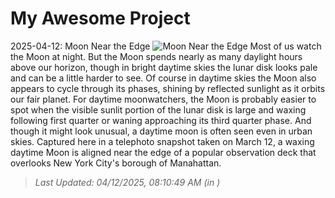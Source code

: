 # My Awesome Project

<!-- APOD Start -->
2025-04-12: Moon Near the Edge
![Moon Near the Edge](https://apod.nasa.gov/apod/image/2504/PlataformaRecorteHorizontalRedes1024.jpg)
Most of us watch the Moon at night. But the Moon spends nearly as many daylight hours above our horizon, though in bright daytime skies the lunar disk looks pale and can be a little harder to see. Of course in daytime skies the Moon also appears to cycle through its phases, shining by reflected sunlight as it orbits our fair planet. For daytime moonwatchers, the Moon is probably easier to spot when the visible sunlit portion of the lunar disk is large and waxing following first quarter or waning approaching its third quarter phase. And though it might look unusual, a daytime moon is often seen even in urban skies. Captured here in a telephoto snapshot taken on March 12, a waxing daytime Moon is aligned near the edge of a popular observation deck that overlooks New York City's borough of Manahattan.
> _Last Updated: 04/12/2025, 08:10:49 AM (in )_
<!-- APOD End -->
